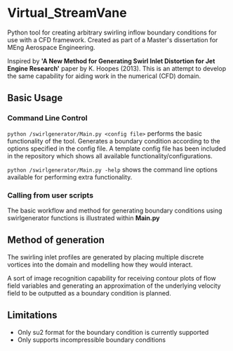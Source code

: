 # Virtual_StreamVane
 Python tool for creating arbitrary swirling inflow boundary conditions for use with a CFD framework. Created as part of a Master's dissertation for MEng Aerospace Engineering.
 
 Inspired by **'A New Method for Generating Swirl Inlet Distortion for Jet Engine Research'** paper by K. Hoopes (2013). This is an attempt to develop the same capability for aiding work in the numerical (CFD) domain.

## Basic Usage
### Command Line Control
`python /swirlgenerator/Main.py <config file>` performs the basic functionality of the tool. Generates a boundary condition according to the options specified in the config file. A template config file has been included in the repository which shows all available functionality/configurations.
 
`python /swirlgenerator/Main.py -help` shows the command line options available for performing extra functionality. 


### Calling from user scripts
The basic workflow and method for generating boundary conditions using swirlgenerator functions is illustrated within **Main.py**


## Method of generation
The swirling inlet profiles are generated by placing multiple discrete vortices into the domain and modelling how they would interact.

A sort of image recognition capability for receiving contour plots of flow field variables and generating an approximation of the underlying velocity field to be outputted as a boundary condition is planned.


## Limitations
- Only su2 format for the boundary condition is currently supported
- Only supports incompressible boundary conditions
